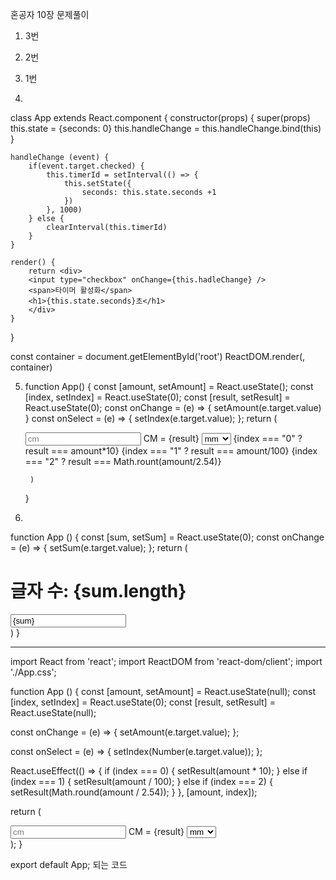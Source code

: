 혼공자 10장 문제풀이
1. 3번
2. 2번
3. 1번

4.
class App extends React.component {
    constructor(props) {
        super(props)
        this.state = {seconds: 0}
        this.handleChange = this.handleChange.bind(this)
    }

    handleChange (event) {
        if(event.target.checked) {
            this.timerId = setInterval(() => {
                this.setState({
                    seconds: this.state.seconds +1
                })
            }, 1000)
        } else {
            clearInterval(this.timerId)
        }
    }

    render() {
        return <div>
        <input type="checkbox" onChange={this.hadleChange} />
        <span>타이머 활성화</span>
        <h1>{this.state.seconds}초</h1>
        </div>
    }
}

const container = document.getElementById('root')
ReactDOM.render(<App/>, container)

5.
    function App() {
        const [amount, setAmount] = React.useState();
        const [index, setIndex] = React.useState(0);
        const [result, setResult] = React.useState(0);
        const onChange = (e) => {
            setAmount(e.target.value)
        }
        const onSelect = (e) => {
            setIndex(e.target.value);
        };
        return (
            <div>
                <input
                    value={amount}
                    id="cm"
                    placeholder="cm"
                    type="number"
                    onChange={onChange}
                />
                CM = {result}
                <select value={index} onChange={onSelect}>
                    <option value=0>mm</option>
                    <option value=1>m</option>
                    <option value=2>inch</option>
                </select>
                {index === "0" ? result === amount*10}
                {index === "1" ? result === amount/100}
                {index === "2" ? result === Math.rount(amount/2.54)}
            </div>

        )
    }

6.
  function App () {
  const [sum, setSum] = React.useState(0);
  const onChange = (e) => {
      setSum(e.target.value);
  };
  return (
      <div>
          <p><h1>글자 수: {sum.length}</h1></p>
          <input
              value={sum}
              placeholder="글자를 입력하세요"
              type="text"
              onChange={onChange}>
          </input>
      </div>
  )
}

--------------------------------------------------------------

import React from 'react';
import ReactDOM from 'react-dom/client';
import './App.css';

function App () {
  const [amount, setAmount] = React.useState(null);
  const [index, setIndex] = React.useState(0);
  const [result, setResult] = React.useState(null);
  
  const onChange = (e) => {
    setAmount(e.target.value);
  };
  
  const onSelect = (e) => {
    setIndex(Number(e.target.value));
  };
  
  React.useEffect(() => {
    if (index === 0) {
      setResult(amount * 10);
    } else if (index === 1) {
      setResult(amount / 100);
    } else if (index === 2) {
      setResult(Math.round(amount / 2.54));
    }
  }, [amount, index]);
  
  return (
    <div>
      <input
        value={amount}
        id="cm"
        placeholder="cm"
        type="number"
        onChange={onChange}
      />
      CM = {result}
      <select value={index} onChange={onSelect}>
        <option value={0}>mm</option>
        <option value={1}>m</option>
        <option value={2}>inch</option>
      </select>
    </div>
  );
}

export default App;
되는 코드